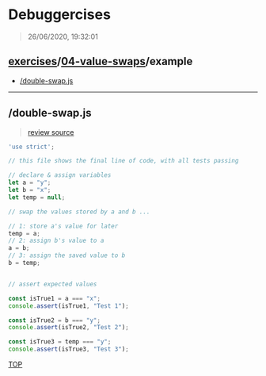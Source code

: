 # Debuggercises 

> 26/06/2020, 19:32:01 

## [exercises](../../README.md)/[04-value-swaps](../README.md)/example 

- [/double-swap.js](#double-swapjs)  
---

## /double-swap.js 

>  
>
> [review source](..\..\..\exercises\04-value-swaps\example/double-swap.js)

```js
'use strict';

// this file shows the final line of code, with all tests passing

// declare & assign variables
let a = "y";
let b = "x";
let temp = null;

// swap the values stored by a and b ...

// 1: store a's value for later
temp = a;
// 2: assign b's value to a
a = b;
// 3: assign the saved value to b
b = temp;


// assert expected values

const isTrue1 = a === "x";
console.assert(isTrue1, "Test 1");

const isTrue2 = b === "y";
console.assert(isTrue2, "Test 2");

const isTrue3 = temp === "y";
console.assert(isTrue3, "Test 3");

```

[TOP](#debuggercises)

